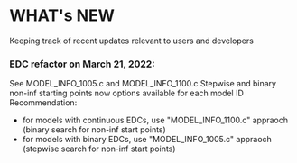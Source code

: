 # WHAT's NEW


Keeping track of recent updates relevant to users and developers

### EDC refactor on March 21, 2022:

See MODEL_INFO_1005.c and MODEL_INFO_1100.c
Stepwise and binary non-inf starting points now options available for each model ID
Recommendation: 
- for models with continuous EDCs, use "MODEL_INFO_1100.c" appraoch (binary search for non-inf start points)
- for models with binary EDCs, use "MODEL_INFO_1005.c" appraoch (stepwise search for non-inf start points)
